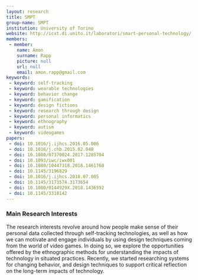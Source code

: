 ```yaml
---
layout: research
title: SMPT
group-name: SMPT
institution: University of Torino
website: http://icxt.di.unito.it/laboratori/smart-personal-technology/
members: 
 - member: 
    name: Amon
    surname: Rapp
    picture: null
    url: null
    email: amon.rapp@gmail.com
keywords: 
 - keyword: self-tracking
 - keyword: wearable technologies
 - keyword: behavior change
 - keyword: gamification
 - keyword: design fictions
 - keyword: research through design
 - keyword: personal informatics
 - keyword: ethnography
 - keyword: autism
 - keyword: videogames
papers: 
 - doi: 10.1016/j.ijhcs.2016.05.006
 - doi: 10.1016/j.chb.2015.02.048
 - doi: 10.1080/07370024.2017.1285704
 - doi: 10.1093/iwc/iwx001
 - doi: 10.1080/10447318.2018.1461760
 - doi: 10.1145/3196829
 - doi: 10.1016/j.ijhcs.2018.07.005
 - doi: 10.1145/3173574.3173654
 - doi: 10.1080/0144929X.2018.1436592
 - doi: 10.1145/3318142
---
```



### Main Research Interests
The research interests revolve around how people make sense of their personal data collected through self-tracking technologies, as well as how we can motivate and engage individuals by using design techniques coming from the world of video games. In doing so, we explore the opportunities offered by the ethnographic methods for understanding the impacts of technology in situated practices. Recently, we started researching systems for changing behavior, and design techniques to support critical reflection on the long-term impacts of technology.